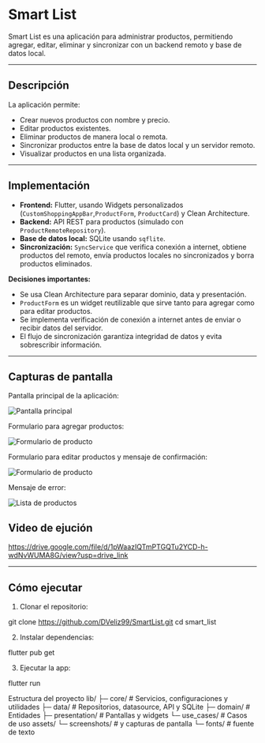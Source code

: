 # Smart List

Smart List es una aplicación para administrar productos, permitiendo agregar, editar, eliminar y sincronizar con un backend remoto y base de datos local.

---

## Descripción

La aplicación permite:
- Crear nuevos productos con nombre y precio.
- Editar productos existentes.
- Eliminar productos de manera local o remota.
- Sincronizar productos entre la base de datos local y un servidor remoto.
- Visualizar productos en una lista organizada.

---

## Implementación

- **Frontend:** Flutter, usando Widgets personalizados (`CustomShoppingAppBar`,`ProductForm`, `ProductCard`) y Clean Architecture.
- **Backend:** API REST para productos (simulado con `ProductRemoteRepository`).
- **Base de datos local:** SQLite usando `sqflite`.
- **Sincronización:** `SyncService` que verifica conexión a internet, obtiene productos del remoto, envía productos locales no sincronizados y borra productos eliminados.

**Decisiones importantes:**
- Se usa Clean Architecture para separar dominio, data y presentación.
- `ProductForm` es un widget reutilizable que sirve tanto para agregar como para editar productos.
- Se implementa verificación de conexión a internet antes de enviar o recibir datos del servidor.
- El flujo de sincronización garantiza integridad de datos y evita sobrescribir información.

---

## Capturas de pantalla

Pantalla principal de la aplicación:

![Pantalla principal](assets/screenshots/1.jpg)

Formulario para agregar productos:

![Formulario de producto](assets/screenshots/2.jpg)

Formulario para editar productos y mensaje de confirmación:

![Formulario de producto](assets/screenshots/3.jpg)

Mensaje de error:

![Lista de productos](assets/screenshots/5.jpg)

## Video de ejución
https://drive.google.com/file/d/1pWaazIQTmPTGQTu2YCD-h-wdNvWUMA8G/view?usp=drive_link

---

## Cómo ejecutar

1. Clonar el repositorio:

git clone https://github.com/DVeliz99/SmartList.git
cd smart_list

2. Instalar dependencias:

flutter pub get


3. Ejecutar la app:

flutter run

Estructura del proyecto
lib/
 ├─ core/             # Servicios, configuraciones y utilidades
 ├─ data/             # Repositorios, datasource, API y SQLite 
 ├─ domain/           # Entidades 
 ├─ presentation/     # Pantallas y widgets
 └─ use_cases/        # Casos de uso
assets/
 └─ screenshots/      # y capturas de pantalla
 └─ fonts/            # fuente de texto 

 